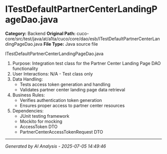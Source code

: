 # ITestDefaultPartnerCenterLandingPageDao.java

**Category:** Backend
**Original Path:** cuco-core/src/test/java/at/a1ta/cuco/core/dao/esb/ITestDefaultPartnerCenterLandingPageDao.java
**File Type:** Java source file

ITestDefaultPartnerCenterLandingPageDao.java
1. Purpose: Integration test class for the Partner Center Landing Page DAO functionality
2. User Interactions: N/A - Test class only
3. Data Handling:
   - Tests access token generation and handling
   - Validates partner center landing page data retrieval
4. Business Rules:
   - Verifies authentication token generation
   - Ensures proper access to partner center resources
5. Dependencies:
   - JUnit testing framework
   - Mockito for mocking
   - AccessToken DTO
   - PartnerCenterAccessTokenRequest DTO

---
*Generated by AI Analysis - 2025-07-05 14:49:46*

